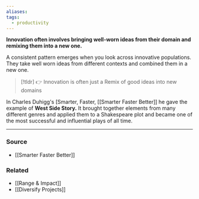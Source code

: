 ```yaml
---
aliases: 
tags:
  - productivity
---
```

**Innovation often involves bringing well-worn ideas from their domain and remixing them into a new one.**

A consistent pattern emerges when you look across innovative populations. They take well worn ideas from different contexts and combined them in a new one. 

> [!tldr] 👉 Innovation is often just a Remix of good ideas into new domains

In Charles Duhigg's [Smarter, Faster, [[Smarter Faster Better]] he gave the example of **West Side Story.** It brought together elements from many different genres and applied them to a Shakespeare plot and became one of the most successful and influential plays of all time.

---

### Source
- [[Smarter Faster Better]]

### Related
- [[Range & Impact]] 
- [[Diversify Projects]]